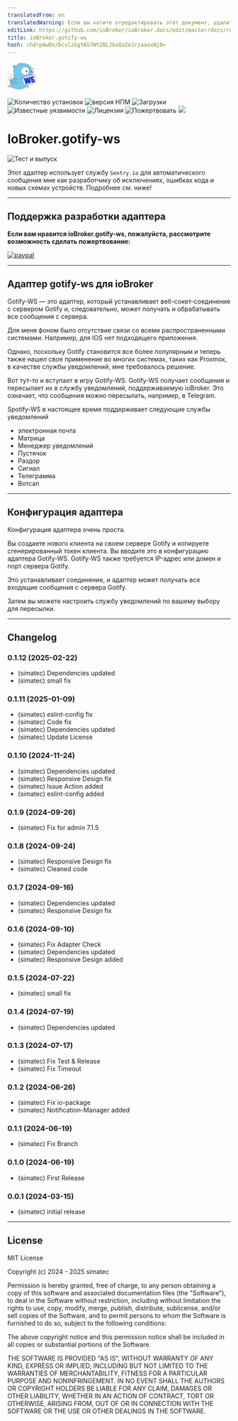```yaml
---
translatedFrom: en
translatedWarning: Если вы хотите отредактировать этот документ, удалите поле «translationFrom», в противном случае этот документ будет снова автоматически переведен
editLink: https://github.com/ioBroker/ioBroker.docs/edit/master/docs/ru/adapterref/iobroker.gotify-ws/README.md
title: ioBroker.gotify-ws
hash: chdrpAwDn/DcvlzGgYAS7WY2BLJkxQaZoJrzaaoxNj8=
---
```

![Логотип](../../../en/adapterref/iobroker.gotify-ws/admin/gotify-ws.png)

![Количество установок](http://iobroker.live/badges/gotify-ws-stable.svg)
![версия НПМ](http://img.shields.io/npm/v/iobroker.gotify-ws.svg)
![Загрузки](https://img.shields.io/npm/dm/iobroker.gotify-ws.svg)
![Известные уязвимости](https://snyk.io/test/github/simatec/ioBroker.gotify-ws/badge.svg)
![Лицензия](https://img.shields.io/github/license/simatec/ioBroker.gotify-ws?style=flat)
![Пожертвовать](https://img.shields.io/badge/paypal-donate%20|%20spenden-blue.svg)
![](https://img.shields.io/static/v1?label=Sponsor&message=%E2%9D%A4&logo=GitHub&color=%23fe8e86)

# IoBroker.gotify-ws
![Тест и выпуск](https://github.com/simatec/ioBroker.gotify-ws/workflows/Test%20and%20Release/badge.svg)

Этот адаптер использует службу `Sentry.io` для автоматического сообщения мне как разработчику об исключениях, ошибках кода и новых схемах устройств. Подробнее см. ниже!

---

## Поддержка разработки адаптера
**Если вам нравится ioBroker.gotify-ws, пожалуйста, рассмотрите возможность сделать пожертвование:**

[![paypal](https://www.paypalobjects.com/en_US/DK/i/btn/btn_donateCC_LG.gif)](https://paypal.me/mk1676)

---

## Адаптер gotify-ws для ioBroker
Gotify-WS — это адаптер, который устанавливает веб-сокет-соединение с сервером Gotify и, следовательно, может получать и обрабатывать все сообщения с сервера.

Для меня фоном было отсутствие связи со всеми распространенными системами.
Например, для IOS нет подходящего приложения.

Однако, поскольку Gotify становится все более популярным и теперь также нашел свое применение во многих системах, таких как Proxmox, в качестве службы уведомлений, мне требовалось решение.

Вот тут-то и вступает в игру Gotify-WS.
Gotify-WS получает сообщения и пересылает их в службу уведомлений, поддерживаемую ioBroker. Это означает, что сообщения можно пересылать, например, в Telegram.

Spotify-WS в настоящее время поддерживает следующие службы уведомлений

-   электронная почта
- Матрица
- Менеджер уведомлений
- Пустячок
- Раздор
- Сигнал
- Телеграмма
- Вотсап

---

## Конфигурация адаптера
Конфигурация адаптера очень проста.

Вы создаете нового клиента на своем сервере Gotify и копируете сгенерированный токен клиента.
Вы вводите это в конфигурацию адаптера Gotify-WS.
Gotify-WS также требуется IP-адрес или домен и порт сервера Gotify.

Это устанавливает соединение, и адаптер может получать все входящие сообщения с сервера Gotify.

Затем вы можете настроить службу уведомлений по вашему выбору для пересылки.

---

## Changelog

<!-- ### **WORK IN PROGRESS** -->
### 0.1.12 (2025-02-22)

-   (simatec) Dependencies updated
-   (simatec) small fix

### 0.1.11 (2025-01-09)

-   (simatec) eslint-config fix
-   (simatec) Code fix
-   (simatec) Dependencies updated
-   (simatec) Update License

### 0.1.10 (2024-11-24)

-   (simatec) Dependencies updated
-   (simatec) Responsive Design fix
-   (simatec) Issue Action added
-   (simatec) eslint-config added

### 0.1.9 (2024-09-26)

-   (simatec) Fix for admin 7.1.5

### 0.1.8 (2024-09-24)

-   (simatec) Responsive Design fix
-   (simatec) Cleaned code

### 0.1.7 (2024-09-16)

-   (simatec) Dependencies updated
-   (simatec) Responsive Design fix

### 0.1.6 (2024-09-10)

-   (simatec) Fix Adapter Check
-   (simatec) Dependencies updated
-   (simatec) Responsive Design added

### 0.1.5 (2024-07-22)

-   (simatec) small fix

### 0.1.4 (2024-07-19)

-   (simatec) Dependencies updated

### 0.1.3 (2024-07-17)

-   (simatec) Fix Test & Release
-   (simatec) Fix Timeout

### 0.1.2 (2024-06-26)

-   (simatec) Fix io-package
-   (simatec) Notification-Manager added

### 0.1.1 (2024-06-19)

-   (simatec) Fix Branch

### 0.1.0 (2024-06-19)

-   (simatec) First Release

### 0.0.1 (2024-03-15)

-   (simatec) initial release

---

## License

MIT License

Copyright (c) 2024 - 2025 simatec

Permission is hereby granted, free of charge, to any person obtaining a copy
of this software and associated documentation files (the "Software"), to deal
in the Software without restriction, including without limitation the rights
to use, copy, modify, merge, publish, distribute, sublicense, and/or sell
copies of the Software, and to permit persons to whom the Software is
furnished to do so, subject to the following conditions:

The above copyright notice and this permission notice shall be included in all
copies or substantial portions of the Software.

THE SOFTWARE IS PROVIDED "AS IS", WITHOUT WARRANTY OF ANY KIND, EXPRESS OR
IMPLIED, INCLUDING BUT NOT LIMITED TO THE WARRANTIES OF MERCHANTABILITY,
FITNESS FOR A PARTICULAR PURPOSE AND NONINFRINGEMENT. IN NO EVENT SHALL THE
AUTHORS OR COPYRIGHT HOLDERS BE LIABLE FOR ANY CLAIM, DAMAGES OR OTHER
LIABILITY, WHETHER IN AN ACTION OF CONTRACT, TORT OR OTHERWISE, ARISING FROM,
OUT OF OR IN CONNECTION WITH THE SOFTWARE OR THE USE OR OTHER DEALINGS IN THE
SOFTWARE.